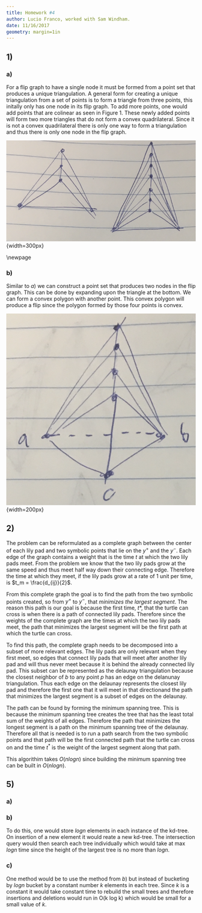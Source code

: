 ```yaml
---
title: Homework #4
author: Lucio Franco, worked with Sam Windham.
date: 11/16/2017
geometry: margin=1in
---
```


## 1)

### a)

For a flip graph to have a single node it must be formed from a point set that produces a unique triangulation. A general form for creating a unique triangulation from a set of points is to form a triangle from three points, this initally only has one node in its flip graph. To add more points, one would add points that are colinear as seen in Figure 1. These newly added points will form two more triangles that do not form a convex quadrilateral. Since it is not a convex quadrilateral there is only one way to form a triangulation and thus there is only one node in the flip graph.

![Two examples - Point sets that produce a single flip graph](img/1.a.png){width=300px}

\newpage
### b)

Similar to $a)$ we can construct a point set that produces two nodes in the flip graph. This can be done by expanding upon the triangle at the bottom. We can form a convex polygon with another point. This convex polygon will produce a flip since the polygon formed by those four points is convex.

![Example of altering the solution from 1.a.](img/1.b.png){width=200px}

## 2)

The problem can be reformulated as a complete graph between the center of each lily pad and two symbolic points that lie on the $y^+$ and the $y^-$. Each edge of the graph contains a weight that is the time $t$ at which the two lily pads meet. From the problem we know that the two lily pads grow at the same speed and thus meet half way down their connecting edge. Therefore the time at which they meet, if the lily pads grow at a rate of 1 unit per time, is $t_m = \frac{d_{ij}}{2}$.

From this complete graph the goal is to find the path from the two symbolic points created, so from $y^+$ to $y^-$, that *minimizes the largest segment*. The reason this path is our goal is because the first time, $t*$, that the turtle can cross is when there is a path of connected lily pads. Therefore since the weights of the complete graph are the times at which the two lily pads meet, the path that minimizes the largest segment will be the first path at which the turtle can cross.

To find this path, the complete graph needs to be decomposed into a subset of more relevant edges. The lily pads are only relevant when they first meet, so edges that connect lily pads that will meet after another lily pad and will thus never meet because it is behind the already connected lily pad. This subset can be represented as the delaunay triangulation because the closest neighbor of $b$ to any point $p$ has an edge on the delanunay triangulation. Thus each edge on the delaunay represents the closest lily pad and therefore the first one that it will meet in that directionand the path that minimizes the largest segment is a subset of edges on the delaunay.

The path can be found by forming the minimum spanning tree. This is because the minimum spanning tree creates the tree that has the least total sum of the weights of all edges. Therefore the path that minimizes the longest segment is a path on the minimum spanning tree of the delaunay. Therefore all that is needed is to run a path search from the two symbolic points and that path will be the first connected path that the turtle can cross on and the time $t^*$ is the weight of the largest segment along that path.

This algorithim takes $O(nlogn)$ since building the minimum spanning tree can be built in $O(nlogn)$.

## 5)

### a)

### b)

To do this, one would store $log n$ elements in each instance of the kd-tree. On insertion of a new element it would reate a new kd-tree. The intersection query would then search each tree individually which would take at max $log n$ time since the height of the largest tree is no more than $log n$.

### c)

One method would be to use the method from $b)$ but instead of bucketing by $log n$ bucket by a constant number $k$ elements in each tree. Since $k$ is a constant it would take constant time to rebuild the small trees and therefore insertions and deletions would run in O(k log k) which would be small for a small value of $k$.



